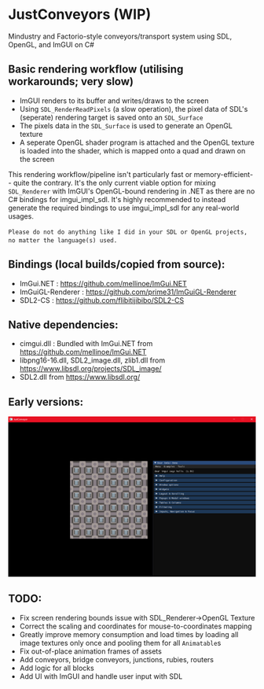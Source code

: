 # JustConveyors (WIP)
Mindustry and Factorio-style conveyors/transport system using SDL, OpenGL, and ImGUI on C#

## Basic rendering workflow (utilising workarounds; very slow)
- ImGUI renders to its buffer and writes/draws to the screen
- Using `SDL_RenderReadPixels` (a slow operation), the pixel data of SDL's (seperate) rendering target is saved onto an `SDL_Surface`
- The pixels data in the `SDL_Surface` is used to generate an OpenGL texture
- A seperate OpenGL shader program is attached and the OpenGL texture is loaded into the shader, which is mapped onto a quad and drawn on the screen

This rendering workflow/pipeline isn't particularly fast or memory-efficient-- quite the contrary. It's the only current viable option for mixing `SDL_Renderer` with ImGUI's OpenGL-bound rendering in .NET as there are no C# bindings for imgui_impl_sdl. 
It's highly recommended to instead generate the required bindings to use imgui_impl_sdl for any real-world usages.

`Please do not do anything like I did in your SDL or OpenGL projects, no matter the language(s) used.`

## Bindings (local builds/copied from source):
- ImGui.NET : https://github.com/mellinoe/ImGui.NET
- ImGuiGL-Renderer : https://github.com/prime31/ImGuiGL-Renderer
- SDL2-CS : https://github.com/flibitijibibo/SDL2-CS

## Native dependencies:
- cimgui.dll : Bundled with ImGui.NET from https://github.com/mellinoe/ImGui.NET
- libpng16-16.dll, SDL2_image.dll, zlib1.dll from https://www.libsdl.org/projects/SDL_image/
- SDL2.dll from https://www.libsdl.org/

## Early versions:
![Testing screenshot](https://raw.githubusercontent.com/rossiyareich/JustConveyors/master/.github/images/screenshot0.png "Early render test")

## TODO:
- Fix screen rendering bounds issue with SDL_Renderer->OpenGL Texture
- Correct the scaling and coordinates for mouse-to-coordinates mapping
- Greatly improve memory consumption and load times by loading all image textures only once and pooling them for all `Animatable`s
- Fix out-of-place animation frames of assets
- Add conveyors, bridge conveyors, junctions, rubies, routers
- Add logic for all blocks
- Add UI with ImGUI and handle user input with SDL
